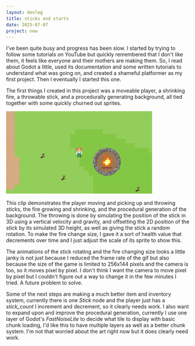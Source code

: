 ```yaml
---
layout: devlog
title: sticks and starts
date: 2025-07-07
project: new
---
```


I've been quite busy and progress has been slow. I started by trying to follow some tutorials on YouTube but quickly remembered that I don't like them, it feels like everyone and their mothers are making them. So, I read about Godot a little, used its documentation and some written tutorials to understand what was going on, and created a shameful platformer as my first project. Then I eventually I started this one.

The first things I created in this project was a moveable player, a shrinking fire, a throwable stick, and a procedurally generating background, all tied together with some quickly churned out sprites.

<img width=400 src="/assets/gifs/stick_throw.gif">

This clip demonstrates the player moving and picking up and throwing sticks, the fire growing and shrinking, and the procedural generation of the background. The throwing is done by simulating the position of the stick in 3D using a vertical velocity and gravity, and offsetting the 2D position of the stick by its simulated 3D height, as well as giving the stick a random rotation. To make the fire change size, I gave it a sort of health value that decrements over time and I just adjust the scale of its sprite to show this.

The animations of the stick rotating and the fire changing size looks a little janky is not just because I reduced the frame rate of the gif but also because the size of the game is limited to 256x144 pixels and the camera is too, so it moves pixel by pixel. I don't think I want the camera to move pixel by pixel but I couldn't figure out a way to change it in the few minutes I tried. A future problem to solve.

Some of the next steps are making a much better item and inventory system, currently there is one *Stick* node and the player just has a *stick_count* I increment and decrement, so it clearly needs work. I also want to expand upon and improve the procedural generation, currently I use one layer of Godot's *FastNoiseLite* to decide what tile to display with basic chunk loading, I'd like this to have multiple layers as well as a better chunk system. I'm not that worried about the art right now but it does clearly need work.